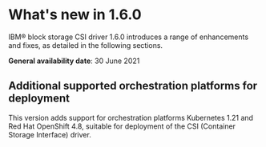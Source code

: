 # What's new in 1.6.0

IBM® block storage CSI driver 1.6.0 introduces a range of enhancements and fixes, as detailed in the following sections.

**General availability date**: 30 June 2021

## Additional supported orchestration platforms for deployment

This version adds support for orchestration platforms Kubernetes 1.21 and Red Hat OpenShift 4.8, suitable for deployment of the CSI (Container Storage Interface) driver.



